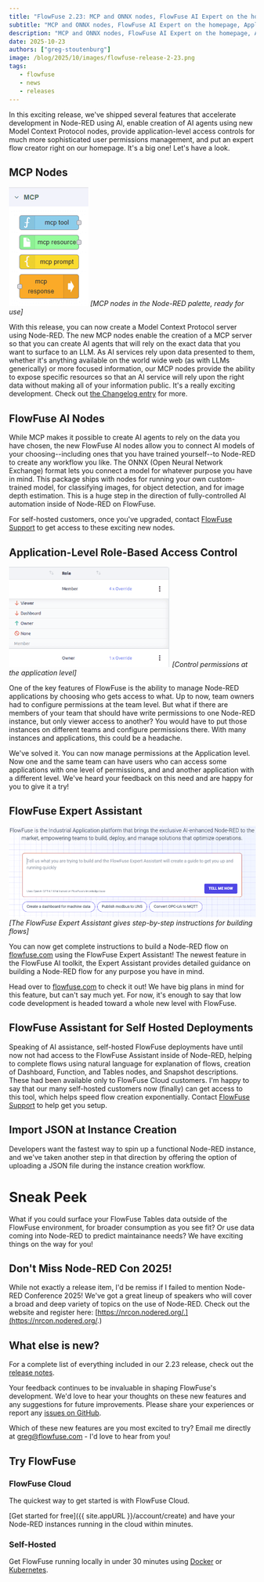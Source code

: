 ```yaml
---
title: "FlowFuse 2.23: MCP and ONNX nodes, FlowFuse AI Expert on the homepage, Application-level Permission Control, FlowFuse Assistant for Self-Hosted, and more!"
subtitle: "MCP and ONNX nodes, FlowFuse AI Expert on the homepage, Application-level Permission Control, FlowFuse Assistant for Self-Hosted, and more!"
description: "MCP and ONNX nodes, FlowFuse AI Expert on the homepage, Application-level Permission Control, FlowFuse Assistant for Self-Hosted, and more!"
date: 2025-10-23
authors: ["greg-stoutenburg"]
image: /blog/2025/10/images/flowfuse-release-2-23.png
tags:
   - flowfuse
   - news
   - releases
---
```


In this exciting release, we've shipped several features that accelerate development in Node-RED using AI, enable creation of AI agents using new Model Context Protocol nodes, provide application-level access controls for much more sophisticated user permissions management, and put an expert flow creator right on our homepage. It's a big one! Let's have a look.

<!--more-->

## MCP Nodes
![Image of MCP nodes](./images/mcp-nodes.png)
_[MCP nodes in the Node-RED palette, ready for use]_

With this release, you can now create a Model Context Protocol server using Node-RED. The new MCP nodes enable the creation of a MCP server so that you can create AI agents that will rely on the exact data that you want to surface to an LLM. As AI services rely upon data presented to them, whether it's anything available on the world wide web (as with LLMs generically) or more focused information, our MCP nodes provide the ability to expose specific resources so that an AI service will rely upon the right data without making all of your information public. It's a really exciting development. Check out [the Changelog entry](https://flowfuse.com/changelog/2025/10/mcp-nodes/) for more.

## FlowFuse AI Nodes

While MCP makes it possible to create AI agents to rely on the data you have chosen, the new FlowFuse AI nodes allow you to connect AI models of your choosing--including ones that you have trained yourself--to Node-RED to create any workflow you like. The ONNX (Open Neural Network Exchange) format lets you connect a model for whatever purpose you have in mind. This package ships with nodes for running your own custom-trained model, for classifying images, for object detection, and for image depth estimation. This is a huge step in the direction of fully-controlled AI automation inside of Node-RED on FlowFuse.

For self-hosted customers, once you've upgraded, contact [FlowFuse Support](https://flowfuse.com/support) to get access to these exciting new nodes.

## Application-Level Role-Based Access Control
![Image of application-level permissions](./images/rbac2.png)
_[Control permissions at the application level]_

One of the key features of FlowFuse is the ability to manage Node-RED applications by choosing who gets access to what. Up to now, team owners had to configure permissions at the team level. But what if there are members of your team that should have write permissions to one Node-RED instance, but only viewer access to another? You would have to put those instances on different teams and configure permissions there. With many instances and applications, this could be a headache.

We've solved it. You can now manage permissions at the Application level. Now one and the same team can have users who can access some applications with one level of permissions, and and another application with a different level. We've heard your feedback on this need and are happy for you to give it a try!

## FlowFuse Expert Assistant
![Image of FlowFuse Expert Assistant](./images/expert.png)
_[The FlowFuse Expert Assistant gives step-by-step instructions for building flows]_

You can now get complete instructions to build a Node-RED flow on [flowfuse.com](https://flowfuse.com) using the FlowFuse Expert Assistant! The newest feature in the FlowFuse AI toolkit, the Expert Assistant provides detailed guidance on building a Node-RED flow for any purpose you have in mind. 

Head over to [flowfuse.com](https://flowfuse.com) to check it out! We have big plans in mind for this feature, but can't say much yet. For now, it's enough to say that low code development is headed toward a whole new level with FlowFuse.

## FlowFuse Assistant for Self Hosted Deployments

Speaking of AI assistance, self-hosted FlowFuse deployments have until now not had access to the FlowFuse Assistant inside of Node-RED, helping to complete flows using natural language for explanation of flows, creation of Dashboard, Function, and Tables nodes, and Snapshot descriptions. These had been available only to FlowFuse Cloud customers. I'm happy to say that our many self-hosted customers now (finally) can get access to this tool, which helps speed flow creation exponentially. Contact [FlowFuse Support](https://flowfuse.com/support) to help get you setup.

## Import JSON at Instance Creation

Developers want the fastest way to spin up a functional Node-RED instance, and we've taken another step in that direction by offering the option of uploading a JSON file during the instance creation workflow.

# Sneak Peek

What if you could surface your FlowFuse Tables data outside of the FlowFuse environment, for broader consumption as you see fit? Or use data coming into Node-RED to predict maintainance needs? We have exciting things on the way for you!

## Don't Miss Node-RED Con 2025!

While not exactly a release item, I'd be remiss if I failed to mention Node-RED Conference 2025! We've got a great lineup of speakers who will cover a broad and deep variety of topics on the use of Node-RED. Check out the website and register here: [https://nrcon.nodered.org/.](https://nrcon.nodered.org/.)

## What else is new?

For a complete list of everything included in our 2.23 release, check out the [release notes](https://github.com/FlowFuse/flowfuse/releases/tag/v2.23.0).

Your feedback continues to be invaluable in shaping FlowFuse's development. We'd love to hear your thoughts on these new features and any suggestions for future improvements. Please share your experiences or report any [issues on GitHub](https://github.com/FlowFuse/flowfuse/issues/new/choose).

Which of these new features are you most excited to try? Email me directly at greg@flowfuse.com - I'd love to hear from you!

## Try FlowFuse

### FlowFuse Cloud

The quickest way to get started is with FlowFuse Cloud.

[Get started for free]({{ site.appURL }}/account/create) and have your Node-RED instances running in the cloud within minutes.

### Self-Hosted

Get FlowFuse running locally in under 30 minutes using [Docker](/docs/install/docker/) or [Kubernetes](/docs/install/kubernetes/).
